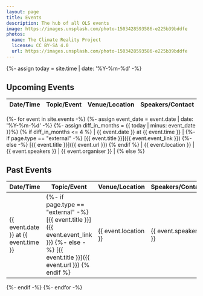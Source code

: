 ```yaml
---
layout: page
title: Events
description: The hub of all OLS events
image: https://images.unsplash.com/photo-1503428593586-e225b39bddfe
photos:
  name: The Climate Reality Project
  license: CC BY-SA 4.0
  url: https://images.unsplash.com/photo-1503428593586-e225b39bddfe
---
```


{%- assign today = site.time | date: '%Y-%m-%d' -%}
## Upcoming Events
| Date/Time | Topic/Event | Venue/Location | Speakers/Contact | Organisers |
|-----------|-------------|----------------|------------------|------------|
{%- for event in site.events -%}
{%- assign event_date = event.date | date: '%Y-%m-%d' -%}
{%- assign diff_in_months = {{ today | minus: event_date }}%}
{% if diff_in_months <= 4 %}
| {{ event.date }} at {{ event.time }} | {%- if page.type == "external" -%} [{{ event.title }}]({{ event.event_link }}) {%- else -%} [{{ event.title }}]({{ event.url }}) {% endif %} | {{ event.location }} | {{ event.speakers }} | {{ event.organiser }} |
{% else %}
## Past Events
| Date/Time | Topic/Event | Venue/Location | Speakers/Contact | Organisers |
|-----------|-------------|----------------|------------------|------------|
| {{ event.date }} at {{ event.time }} | {%- if page.type == "external" -%} [{{ event.title }}]({{ event.event_link }}) {%- else -%} [{{ event.title }}]({{ event.url }}) {% endif %} | {{ event.location }} | {{ event.speakers }} | {{ event.organiser }} |
{%- endif -%}
{%- endfor -%}
